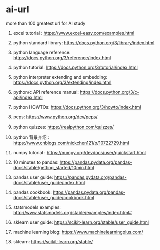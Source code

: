 # ai-url
more than 100 greatest url for AI study

1. excel tutorial : https://www.excel-easy.com/examples.html

   

2. python standard library: https://docs.python.org/3/library/index.html

3. python language reference: https://docs.python.org/3/reference/index.html

4. python tutorial: https://docs.python.org/3/tutorial/index.html

5. python interpreter extending and embedding: https://docs.python.org/3/extending/index.html

6. python/c API reference manual: https://docs.python.org/3/c-api/index.html

7. python HOWTOs: https://docs.python.org/3/howto/index.html

8. peps: https://www.python.org/dev/peps/

9. python quizzes: https://realpython.com/quizzes/

10. python 背景介绍：https://www.cnblogs.com/nickchen121/p/10722729.html

    

11. numpy tutorial : https://numpy.org/devdocs/user/quickstart.html

12. 10 minutes to pandas: https://pandas.pydata.org/pandas-docs/stable/getting_started/10min.html

13. pandas user guide: https://pandas.pydata.org/pandas-docs/stable/user_guide/index.html

14. pandas cookbook: https://pandas.pydata.org/pandas-docs/stable/user_guide/cookbook.html

15. statsmodels examples: http://www.statsmodels.org/stable/examples/index.html#

16. sklearn user guide: https://scikit-learn.org/stable/user_guide.html

    

17. machine learning blog: https://www.machinelearningplus.com/

18. sklearn: https://scikit-learn.org/stable/